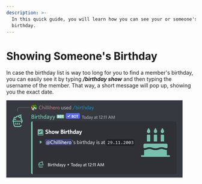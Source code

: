 ```yaml
---
description: >-
  In this quick guide, you will learn how you can see your or someone's
  birthday.
---
```


# Showing Someone's Birthday

In case the birthday list is way too long for you to find a member's birthday, you can easily see it by typing _**/birthday show**_ and then typing the username of the member. That way, a short message will pop up, showing you the exact date.

![Show someones Birthday](<../../.gitbook/assets/grafik (1) (1).png>)
